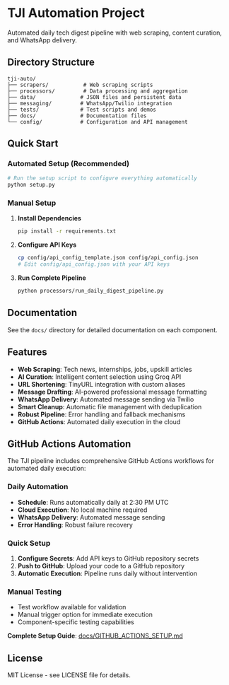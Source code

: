 # TJI Automation Project

Automated daily tech digest pipeline with web scraping, content curation, and WhatsApp delivery.

## Directory Structure

```
tji-auto/
├── scrapers/           # Web scraping scripts
├── processors/         # Data processing and aggregation
├── data/              # JSON files and persistent data
├── messaging/         # WhatsApp/Twilio integration
├── tests/             # Test scripts and demos
├── docs/              # Documentation files
└── config/            # Configuration and API management
```

##  Quick Start

### Automated Setup (Recommended)
```bash
# Run the setup script to configure everything automatically
python setup.py
```

### Manual Setup
1. **Install Dependencies**
   ```bash
   pip install -r requirements.txt
   ```

2. **Configure API Keys**
   ```bash
   cp config/api_config_template.json config/api_config.json
   # Edit config/api_config.json with your API keys
   ```

3. **Run Complete Pipeline**
   ```bash
   python processors/run_daily_digest_pipeline.py
   ```

## Documentation

See the `docs/` directory for detailed documentation on each component.

##  Features

-  **Web Scraping**: Tech news, internships, jobs, upskill articles
-  **AI Curation**: Intelligent content selection using Groq API
-  **URL Shortening**: TinyURL integration with custom aliases
-  **Message Drafting**: AI-powered professional message formatting
-  **WhatsApp Delivery**: Automated message sending via Twilio
-  **Smart Cleanup**: Automatic file management with deduplication
-  **Robust Pipeline**: Error handling and fallback mechanisms
-  **GitHub Actions**: Automated daily execution in the cloud

##  GitHub Actions Automation

The TJI pipeline includes comprehensive GitHub Actions workflows for automated daily execution:

### **Daily Automation**
- **Schedule**: Runs automatically daily at 2:30 PM UTC
- **Cloud Execution**: No local machine required
- **WhatsApp Delivery**: Automated message sending
- **Error Handling**: Robust failure recovery

### **Quick Setup**
1. **Configure Secrets**: Add API keys to GitHub repository secrets
2. **Push to GitHub**: Upload your code to a GitHub repository
3. **Automatic Execution**: Pipeline runs daily without intervention

### **Manual Testing**
- Test workflow available for validation
- Manual trigger option for immediate execution
- Component-specific testing capabilities

 **Complete Setup Guide**: [docs/GITHUB_ACTIONS_SETUP.md](docs/GITHUB_ACTIONS_SETUP.md)

## License

MIT License - see LICENSE file for details.
